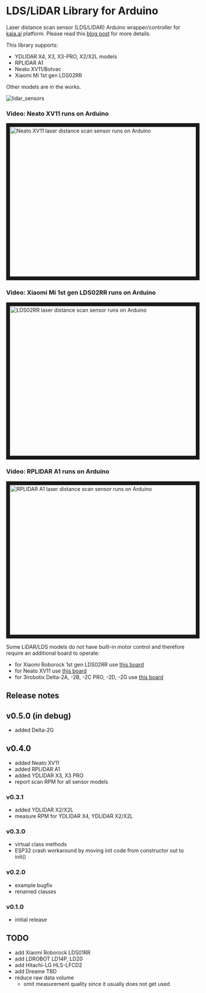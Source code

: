 # LDS/LiDAR Library for Arduino
Laser distance scan sensor (LDS/LIDAR) Arduino wrapper/controller for [kaia.ai](https://kaia.ai) platform.
Please read this [blog post](https://kaia.ai/blog/arduino-lidar-library/) for more details.

This library supports:
- YDLIDAR X4, X3, X3-PRO, X2/X2L models
- RPLIDAR A1
- Neato XV11/Botvac
- Xiaomi Mi 1st gen LDS02RR

Other models are in the works.

![lidar_sensors](https://github.com/kaiaai/LDS/assets/33589365/c38af37b-a9b1-44d1-b256-94d72e7562c6)

### Video: Neato XV11 runs on Arduino
<a href="http://www.youtube.com/watch?feature=player_embedded&v=kfk1Q0RSJpI" target="_blank">
 <img src="http://img.youtube.com/vi/kfk1Q0RSJpI/maxresdefault.jpg" alt="Neato XV11 laser distance scan sensor runs on Arduino" width="720" height="405" border="10" />
</a>

### Video: Xiaomi Mi 1st gen LDS02RR runs on Arduino
<a href="http://www.youtube.com/watch?feature=player_embedded&v=gaDnZ4Msw0E" target="_blank">
 <img src="http://img.youtube.com/vi/gaDnZ4Msw0E/maxresdefault.jpg" alt="LDS02RR laser distance scan sensor runs on Arduino" width="720" height="405" border="10" />
</a>

### Video: RPLIDAR A1 runs on Arduino
<a href="http://www.youtube.com/watch?feature=player_embedded&v=f8IYjfiXsMk" target="_blank">
 <img src="http://img.youtube.com/vi/f8IYjfiXsMk/maxresdefault.jpg" alt="RPLIDAR A1 laser distance scan sensor runs on Arduino" width="720" height="405" border="10" />
</a>

Some LiDAR/LDS models do not have built-in motor control and therefore require an additional board to operate:
- for Xiaomi Roborock 1st gen LDS02RR use [this board](https://github.com/makerspet/pcb/tree/main/lds02rr_adapter)
- for Neato XV11 use [this board](https://github.com/makerspet/pcb/tree/main/neato_delta_adapter)
- for 3irobotix Delta-2A, -2B, -2C PRO, -2D, -2G use [this board](https://github.com/makerspet/pcb/tree/main/neato_delta_adapter)

## Release notes

## v0.5.0 (in debug)
- added Delta-2G

## v0.4.0
- added Neato XV11
- added RPLIDAR A1
- added YDLIDAR X3, X3 PRO
- report scan RPM for all sensor models

### v0.3.1
- added YDLIDAR X2/X2L
- measure RPM for YDLIDAR X4, YDLIDAR X2/X2L

### v0.3.0
- virtual class methods
- ESP32 crash workaround by moving init code from constructor out to init()

### v0.2.0
- example bugfix
- renamed classes

### v0.1.0
- initial release

## TODO
- add Xiaomi Roborock LDS01RR
- add LDROBOT LD14P, LD20
- add Hitachi-LG HLS-LFCD2
- add Dreame TBD
- reduce raw data volume
  - omit measurement quality since it usually does not get used